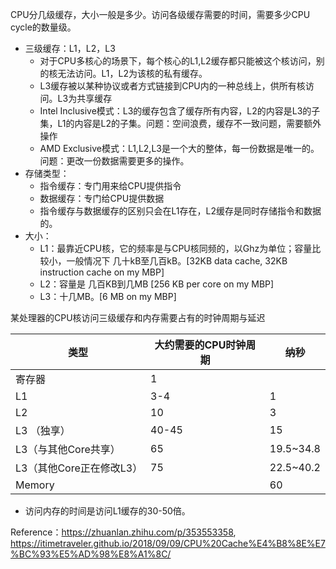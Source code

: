 CPU分几级缓存，大小一般是多少。访问各级缓存需要的时间，需要多少CPU cycle的数量级。


- 三级缓存：L1，L2，L3
  - 对于CPU多核心的场景下，每个核心的L1,L2缓存都只能被这个核访问，别的核无法访问。L1，L2为该核的私有缓存。
  - L3缓存被以某种协议或者方式链接到CPU内的一种总线上，供所有核访问。L3为共享缓存
  - Intel Inclusive模式：L3的缓存包含了缓存所有内容，L2的内容是L3的子集，L1的内容是L2的子集。问题：空间浪费，缓存不一致问题，需要额外操作
  - AMD Exclusive模式：L1,L2,L3是一个大的整体，每一份数据是唯一的。问题：更改一份数据需要更多的操作。
- 存储类型：
  - 指令缓存：专门用来给CPU提供指令
  - 数据缓存：专门给CPU提供数据
  - 指令缓存与数据缓存的区别只会在L1存在，L2缓存是同时存储指令和数据的。
- 大小：
  - L1：最靠近CPU核，它的频率是与CPU核同频的，以Ghz为单位；容量比较小，一般情况下 几十kB至几百kB。[32KB data cache, 32KB instruction cache on my MBP]
  - L2：容量是 几百KB到几MB [256 KB per core on my MBP]
  - L3：十几MB。[6 MB on my MBP]



某处理器的CPU核访问三级缓存和内存需要占有的时钟周期与延迟

| 类型                     | 大约需要的CPU时钟周期 | 纳秒      |
| ------------------------ | --------------------- | --------- |
| 寄存器                   | 1                     |           |
| L1                       | 3-4                   | 1         |
| L2                       | 10                    | 3         |
| L3 （独享）              | 40-45                 | 15        |
| L3（与其他Core共享）     | 65                    | 19.5~34.8 |
| L3（其他Core正在修改L3） | 75                    | 22.5~40.2 |
| Memory                   |                       | 60        |

- 访问内存的时间是访问L1缓存的30-50倍。



Reference：https://zhuanlan.zhihu.com/p/353553358, https://itimetraveler.github.io/2018/09/09/CPU%20Cache%E4%B8%8E%E7%BC%93%E5%AD%98%E8%A1%8C/


